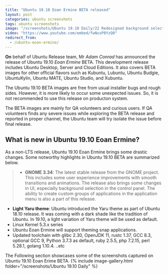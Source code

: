 ```yaml
---
title: "Ubuntu 19.10 Eoan Ermine BETA released"
layout: post
categories: ubuntu screenshots
tags: ubuntu screenshots
image: "/screenshots/Ubuntu 19.10 Daily/22 Redesigned background selection.jpg"
video: "https://www.youtube.com/embed/fwNusP8YzQ0"
redirect_from: 
  - /ubuntu-eoan-ermine/
---
```


**On** behalf of Ubuntu Release team, Mr *Adam Conrad* has announced the release of Ubuntu 19.10 *Eoan Ermine* BETA. This development release includes Ubuntu Desktop, Server and Cloud Editions. It also covers BETA images for other official flavors such as Kubuntu, Lubuntu, Ubuntu Budgie, UbuntuKylin, Ubuntu MATE, Ubuntu Studio, and Xubuntu.

The Ubuntu 19.10 BETA images are free from usual installer bugs and rough sides. However, it is more likely to occur some unexpected issues. So, it is not recommended to use this release on producton system.

The BETA images are mainly for QA volunteers and curious users. If QA volunteers finds any severe issues while exploring the BETA release and reported in proper channel, the Ubuntu team will try isolate the issue before final release.

## What is new in Ubuntu 19.10 Eoan Ermine?
As a non-LTS release, Ubuntu 19.10 Eoan Ermine brings some drastic changes. Some notworthy highlights in Ubuntu 19.10 BETA are summarized below.

> - **GNOME 3.34**: The latest stable release from the GNOME project. This includes some user experience improvements with smooth transitions and animations.  The release also brings some changes in UI, especially background selection in the control panel. The ability to create custom groups of applications in the application menu is also a part of this release.
- **Light Yaru theme**: Ubuntu introduced the Yaru theme as part of Ubuntu 18.10 release. It was coming with a dark shade like the tradition of Ubuntu. In 19.10, a light variation of Yaru theme will be used as default.
- Linux Kernel 5.3.x series
- Ubuntu Eoan Ermine will support theming snap applications.
- Updated toolchain with  glibc 2.30, OpenJDK 11, rustc 1.37, GCC 8.3, optional GCC 9, Python 3.7.3 as default, ruby 2.5.5, php 7.2.15, perl 5.28.1, golang 1.10.4. ..etc

The Following section showcases some of the screenshots captured on Ubuntu 19.10 Eoan Erime BETA.
{% include image-gallery.html folder="/screenshots/Ubuntu 19.10 Daily" %}

 